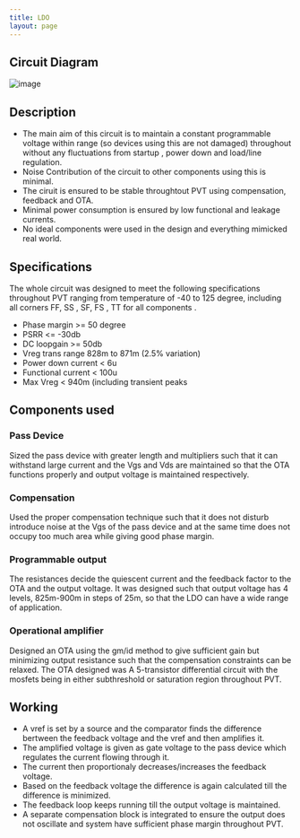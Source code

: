 ```yaml
---
title: LDO
layout: page
---
```


## Circuit Diagram

![image](https://user-images.githubusercontent.com/33692444/146647902-49792e00-c648-48a4-96e0-d91e3af06755.png)

## Description

* The main aim of this circuit is to maintain a constant programmable voltage within range (so devices using this are not damaged) throughout without any fluctuations from startup , power down and load/line regulation. 
* Noise Contribution of the circuit to other components using this is minimal. 
* The ciruit is ensured to be stable throughtout PVT using compensation, feedback and OTA. 
* Minimal power consumption is ensured by low functional and leakage currents. 
* No ideal components were used in the design and everything mimicked real world. 

## Specifications

The whole circuit was designed to meet the following specifications throughout PVT ranging from 
temperature of -40 to 125 degree, including all corners FF, SS , SF, FS , TT for all components .

* Phase margin >= 50 degree
* PSRR <= -30db
* DC loopgain >= 50db
* Vreg trans range 828m to 871m (2.5% variation)
* Power down current < 6u
* Functional current < 100u
* Max Vreg < 940m (including transient peaks

## Components used

### Pass Device
Sized the pass device with greater length and multipliers such that it can withstand large 
current and the Vgs and Vds are maintained so that the OTA functions properly and output 
voltage is maintained respectively.

### Compensation
Used the proper compensation technique such that it does not disturb introduce noise at 
the Vgs of the pass device and at the same time does not occupy too much area while giving 
good phase margin.

### Programmable output
The resistances decide the quiescent current and the feedback factor to the OTA and the 
output voltage. It was designed such that output voltage has 4 levels, 825m-900m in steps of 
25m, so that the LDO can have a wide range of application.

### Operational amplifier
Designed an OTA using the gm/id method to give sufficient gain but minimizing output 
resistance such that the compensation constraints can be relaxed. The OTA designed was
A 5-transistor differential circuit with the mosfets being in either subthreshold or saturation 
region throughout PVT.

## Working

* A vref is set by a source and the comparator finds the difference bertween the feedback voltage and the vref and then amplifies it. 
* The amplified voltage is given as gate voltage to the pass device which regulates the current flowing through it.
* The current then proportionaly decreases/increases the feedback voltage.
* Based on the feedback voltage the difference is again calculated till the difference is minimized.
* The feedback loop keeps running till the output voltage is maintained. 
* A separate compensation block is integrated to ensure the output does not oscillate and system have sufficient phase margin throughout PVT.


